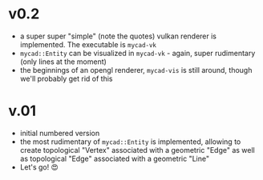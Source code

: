v0.2
====
- a super super "simple" (note the quotes) vulkan renderer is implemented. The
  executable is `mycad-vk`
- `mycad::Entity` can be visualized in `mycad-vk` - again, super rudimentary
  (only lines at the moment)
- the beginnings of an opengl renderer, `mycad-vis` is still around, though
  we'll probably get rid of this

v.01
====
- initial numbered version
- the most rudimentary of `mycad::Entity` is implemented, allowing to create
  topological "Vertex" associated with a geometric "Edge" as well as topological
  "Edge" associated with a geometric "Line"
- Let's go! 😍
